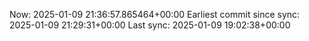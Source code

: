 Now: 2025-01-09 21:36:57.865464+00:00 Earliest commit since sync: 2025-01-09 21:29:31+00:00 Last sync: 2025-01-09 19:02:38+00:00
